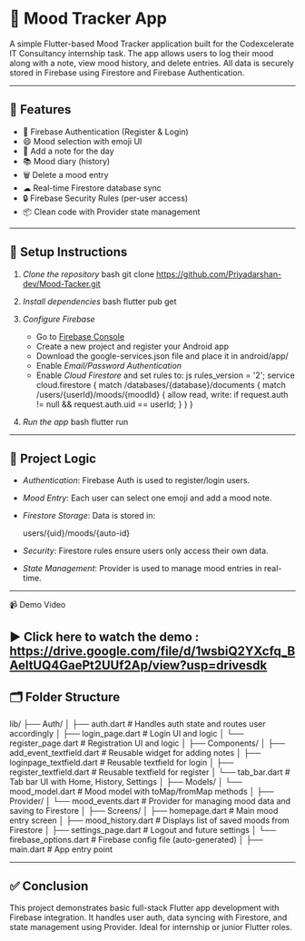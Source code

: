 # 🧠 Mood Tracker App

A simple Flutter-based Mood Tracker application built for the Codexcelerate IT Consultancy internship task. The app allows users to log their mood along with a note, view mood history, and delete entries. All data is securely stored in Firebase using Firestore and Firebase Authentication.

---

## 📱 Features

- 🔐 Firebase Authentication (Register & Login)
- 😄 Mood selection with emoji UI
- 📝 Add a note for the day
- 📚 Mood diary (history)
- 🗑 Delete a mood entry
- ☁ Real-time Firestore database sync
- 🔒 Firebase Security Rules (per-user access)
- 📦 Clean code with Provider state management

---

## 🔧 Setup Instructions

1. *Clone the repository*
   bash
   git clone https://github.com/Priyadarshan-dev/Mood-Tacker.git
   

2. *Install dependencies*
   bash
   flutter pub get
   

3. *Configure Firebase*
   - Go to [Firebase Console](https://console.firebase.google.com)
   - Create a new project and register your Android app
   - Download the google-services.json file and place it in android/app/
   - Enable *Email/Password Authentication*
   - Enable *Cloud Firestore* and set rules to:
     js
     rules_version = '2';
     service cloud.firestore {
       match /databases/{database}/documents {
         match /users/{userId}/moods/{moodId} {
           allow read, write: if request.auth != null && request.auth.uid == userId;
         }
       }
     }
     

4. *Run the app*
   bash
   flutter run
   

---

## 🧠 Project Logic

- *Authentication*: Firebase Auth is used to register/login users.
- *Mood Entry*: Each user can select one emoji and add a mood note.
- *Firestore Storage*: Data is stored in:
  
  users/{uid}/moods/{auto-id}
  
- *Security*: Firestore rules ensure users only access their own data.
- *State Management*: Provider is used to manage mood entries in real-time.

---
📹 Demo Video

▶ Click here to watch the demo : https://drive.google.com/file/d/1wsbiQ2YXcfq_BAeItUQ4GaePt2UUf2Ap/view?usp=drivesdk
---

## 🗂 Folder Structure

lib/
├── Auth/
│   ├── auth.dart                  # Handles auth state and routes user accordingly
│   ├── login_page.dart            # Login UI and logic
│   └── register_page.dart         # Registration UI and logic
│
├── Components/
│   ├── add_event_textfield.dart   # Reusable widget for adding notes
│   ├── loginpage_textfield.dart   # Reusable textfield for login
│   ├── register_textfield.dart    # Reusable textfield for register
│   └── tab_bar.dart               # Tab bar UI with Home, History, Settings
│
├── Models/
│   └── mood_model.dart            # Mood model with toMap/fromMap methods
│
├── Provider/
│   └── mood_events.dart           # Provider for managing mood data and saving to Firestore
│
├── Screens/
│   ├── homepage.dart              # Main mood entry screen
│   ├── mood_history.dart          # Displays list of saved moods from Firestore
│   ├── settings_page.dart         # Logout and future settings
│   └── firebase_options.dart      # Firebase config file (auto-generated)
│
├── main.dart                      # App entry point

---

## ✅ Conclusion

This project demonstrates basic full-stack Flutter app development with Firebase integration. It handles user auth, data syncing with Firestore, and state management using Provider. Ideal for internship or junior Flutter roles.
